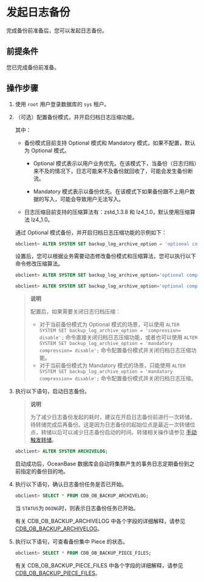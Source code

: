 # 发起日志备份

完成备份前准备后，您可以发起日志备份。

## 前提条件

您已完成备份前准备。

## 操作步骤

1. 使用 `root` 用户登录数据库的 `sys` 租户。

2. （可选）配置备份模式，并开启归档日志压缩功能。

   其中：

   * 备份模式目前支持 Optional 模式和 Mandatory 模式，如果不配置，默认为 Optional 模式。

     * Optional 模式表示以用户业务优先。在该模式下，当备份（日志归档）来不及的情况下，日志可能来不及备份就回收了，可能会发生备份断流。

     * Mandatory 模式表示以备份优先。在该模式下如果备份跟不上用户数据的写入，可能会导致用户无法写入。

   * 日志压缩目前支持的压缩算法有：zstd_1.3.8 和 lz4_1.0，默认使用压缩算法 lz4_1.0。

   通过 Optional 模式备份，并开启归档日志压缩功能的示例如下：

   ```sql
   obclient> ALTER SYSTEM SET backup_log_archive_option = 'optional compression= enable';
   ```

   设置后，您可以根据业务需要动态修改备份模式和压缩算法，您可以执行以下命令修改压缩算法。

   ```sql
   obclient> ALTER SYSTEM SET backup_log_archive_option='optional compression= zstd_1.3.8';
   
   obclient> ALTER SYSTEM SET backup_log_archive_option='optional compression= lz4_1.0';
   ```

   > **说明**
   >
   > 配置后，如果需要关闭日志归档压缩：
   >
   > * 对于当前备份模式为 Optional 模式的场景，可以使用 `ALTER SYSTEM SET backup_log_archive_option = 'compression= disable';` 命令直接关闭归档日志压缩功能，或者也可以使用 `ALTER SYSTEM SET backup_log_archive_option = 'mandatory compression= disable';` 命令配置备份模式并关闭归档日志压缩功能。
   > * 对于当前备份模式为 Mandatory 模式的场景，只能使用 `ALTER SYSTEM SET backup_log_archive_option = 'mandatory compression= disable';` 命令配置备份模式并关闭归档日志压缩。

3. 执行以下语句，启动日志备份。

   >**说明**
   >
   >为了减少日志备份发起的耗时，建议在开启日志备份前进行一次转储，待转储完成后再备份。这是因为日志备份的起始位点是最近一次转储位点，转储以后可以减少日志备份启动的时间。转储相关操作请参见 [手动触发转储](../../../6.basic-database-management/5.manage-data-storage/1.minor-compaction-management/3.manually-trigger-a-minor-compaction.md)。

   ```sql
   obclient> ALTER SYSTEM ARCHIVELOG;
   ```

   启动成功后，OceanBase 数据库会自动将集群产生的事务日志定期备份到之前指定的备份目的地。

4. 执行以下语句，确认日志备份任务是否已开始。

   ```sql
   obclient> SELECT * FROM CDB_OB_BACKUP_ARCHIVELOG;
   ```

   当 `STATUS`为 `DOING`时，则表示日志备份任务已开始。

   有关 CDB_OB_BACKUP_ARCHIVELOG 中各个字段的详细解释，请参见 [CDB_OB_BACKUP_ARCHIVELOG](../../../12.reference-guide/1.system-views/1.dictionary-views/38.oceanbase-cdb_ob_backup_archivelog.md)。

5. 执行以下语句，可查看备份集中 Piece 的状态。

   ```sql
   obclient> SELECT * FROM CDB_OB_BACKUP_PIECE_FILES;
   ```

   有关 CDB_OB_BACKUP_PIECE_FILES 中各个字段的详细解释，请参见 [CDB_OB_BACKUP_PIECE_FILES](../../../12.reference-guide/1.system-views/1.dictionary-views/45.oceanbase-cdb_ob_backup_piece_files.md)。
